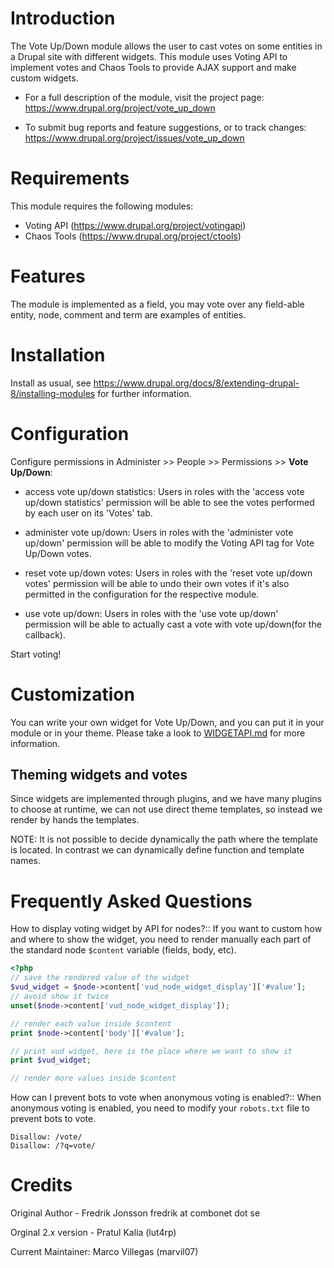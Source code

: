 # Introduction

The Vote Up/Down module allows the user to cast votes on some entities in
a Drupal site with different widgets. This module uses Voting API to implement
votes and Chaos Tools to provide AJAX support and make custom widgets.

 * For a full description of the module, visit the project page:
   https://www.drupal.org/project/vote_up_down

 * To submit bug reports and feature suggestions, or to track changes:
   https://www.drupal.org/project/issues/vote_up_down


# Requirements

This module requires the following modules:

 * Voting API (https://www.drupal.org/project/votingapi)
 * Chaos Tools (https://www.drupal.org/project/ctools)


# Features

 The module is implemented as a field, you may vote over any field-able entity, node, comment and term are examples of entities.


# Installation

 Install as usual, see https://www.drupal.org/docs/8/extending-drupal-8/installing-modules for further information.

# Configuration

 Configure permissions in Administer >> People >> Permissions >> **Vote Up/Down**:

  - access vote up/down statistics:
     Users in roles with the 'access vote up/down statistics' permission
     will be able to see the votes performed by each user on its 'Votes' tab.

  - administer vote up/down:
     Users in roles with the 'administer vote up/down' permission will be able
     to modify the Voting API tag for Vote Up/Down votes.

  - reset vote up/down votes:
     Users in roles with the 'reset vote up/down votes' permission will be able
     to undo their own votes if it's also permitted in the configuration for
     the respective module.

  - use vote up/down:
     Users in roles with the 'use vote up/down' permission will be able to
     actually cast a vote with vote up/down(for the callback).

 Start voting!

# Customization

 You can write your own widget for Vote Up/Down, and you can put it in
  your module or in your theme. Please take a look to
  [WIDGETAPI.md](WIDGETAPI.md) for more information.

 ## Theming widgets and votes
   
 Since widgets are implemented through plugins, and we have many plugins
 to choose at runtime, we can not use direct theme templates, so instead
 we render by hands the templates.

 NOTE: It is not possible to decide dynamically the path where the
 template is located. In contrast we can dynamically define function and
 template names.


# Frequently Asked Questions

<!--- These needs to be changed but putting them as it as for now --->

How to display voting widget by API for nodes?::
If you want to custom how and where to show the widget, you need to
render manually each part of the standard node `$content` variable
(fields, body, etc).
```php
<?php
// save the rendered value of the widget
$vud_widget = $node->content['vud_node_widget_display']['#value'];
// avoid show it twice
unset($node->content['vud_node_widget_display']);

// render each value inside $content
print $node->content['body']['#value'];

// print vud widget, here is the place where we want to show it
print $vud_widget;

// render more values inside $content
```

How can I prevent bots to vote when anonymous voting is enabled?::
When anonymous voting is enabled, you need to modify your `robots.txt`
file to prevent bots to vote.
```
Disallow: /vote/
Disallow: /?q=vote/
```

# Credits

Original Author - Fredrik Jonsson fredrik at combonet dot se

Orginal 2.x version - Pratul Kalia (lut4rp)

Current Maintainer: Marco Villegas (marvil07)